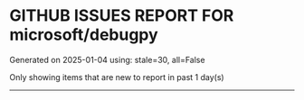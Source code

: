 
# GITHUB ISSUES REPORT FOR microsoft/debugpy


Generated on 2025-01-04 using: stale=30, all=False


Only showing items that are new to report in past 1 day(s)


---




















